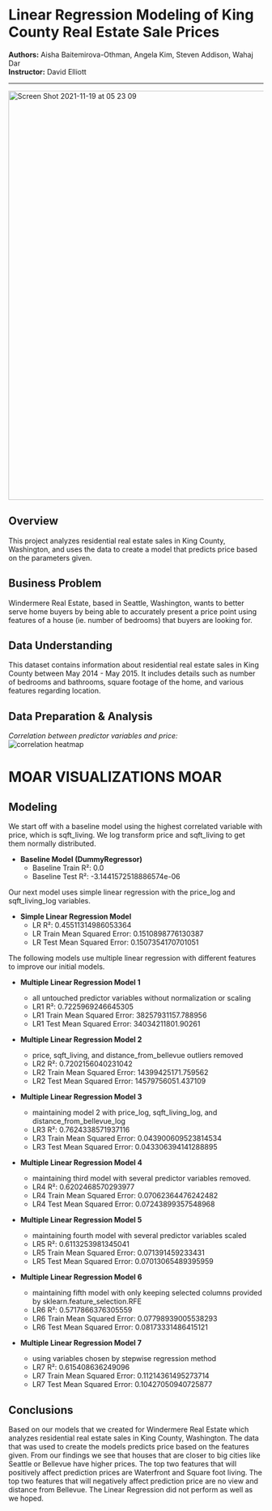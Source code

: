 # Linear Regression Modeling of King County Real Estate Sale Prices
<p>
<b>Authors:</b> Aisha Baitemirova-Othman, Angela Kim, Steven Addison, Wahaj Dar
<br>
<b>Instructor:</b> David Elliott
</p>


----------

<img width="808" alt="Screen Shot 2021-11-19 at 05 23 09" src="https://user-images.githubusercontent.com/92397144/142615093-e308a75a-f2ab-4c9f-8e80-555dea88295c.png">






## Overview
This project analyzes residential real estate sales in King County, Washington, and uses the data to create a model that predicts price based on the parameters given.


## Business Problem
Windermere Real Estate, based in Seattle, Washington, wants to better serve home buyers by being able to accurately present a price point using features of a house (ie. number of bedrooms) that buyers are looking for.


## Data Understanding
This dataset contains information about residential real estate sales in King County between May 2014 - May 2015. It includes details such as number of bedrooms and bathrooms, square footage of the home, and various features regarding location.


## Data Preparation & Analysis
*Correlation between predictor variables and price:*
\
![correlation heatmap](https://user-images.githubusercontent.com/79756630/142519308-558e395b-6a2e-4bbd-afa8-05cb9befe575.png)



# MOAR VISUALIZATIONS MOAR



## Modeling
We start off with a baseline model using the highest correlated variable with price, which is sqft_living. We log transform price and sqft_living to get them normally distributed.
* <b>Baseline Model (DummyRegressor)</b>
   * Baseline Train R²: 0.0
   * Baseline Test R²: -3.1441572518886574e-06


Our next model uses simple linear regression with the price_log and sqft_living_log variables.
* <b>Simple Linear Regression Model</b>
   * LR R²: 0.45511314986053364
   * LR Train Mean Squared Error: 0.1510898776130387
   * LR Test Mean Squared Error: 0.1507354170701051


The following models use multiple linear regression with different features to improve our initial models.
* <b>Multiple Linear Regression Model 1</b>
   * all untouched predictor variables without normalization or scaling
   * LR1 R²: 0.7225969246645305
   * LR1 Train Mean Squared Error: 38257931157.788956
   * LR1 Test Mean Squared Error: 34034211801.90261


* <b>Multiple Linear Regression Model 2</b>
   * price, sqft_living, and distance_from_bellevue outliers removed
   * LR2 R²: 0.7202156040231042
   * LR2 Train Mean Squared Error: 14399425171.759562
   * LR2 Test Mean Squared Error: 14579756051.437109


* <b>Multiple Linear Regression Model 3</b>
   * maintaining model 2 with price_log, sqft_living_log, and distance_from_bellevue_log
   * LR3 R²: 0.7624338571937116
   * LR3 Train Mean Squared Error: 0.043900609523814534
   * LR3 Test Mean Squared Error: 0.043306394141288895


* <b>Multiple Linear Regression Model 4</b>
   * maintaining third model with several predictor variables removed.
   * LR4 R²: 0.6202468570293977
   * LR4 Train Mean Squared Error: 0.07062364476242482
   * LR4 Test Mean Squared Error: 0.07243899357548968


* <b>Multiple Linear Regression Model 5</b>
   * maintaining fourth model with several predictor variables scaled
   * LR5 R²: 0.6113253981345041
   * LR5 Train Mean Squared Error: 0.071391459233431
   * LR5 Test Mean Squared Error: 0.07013065489395959


* <b>Multiple Linear Regression Model 6</b>
   * maintaining fifth model with only keeping selected columns provided by sklearn.feature_selection.RFE
   * LR6 R²: 0.5717866376305559
   * LR6 Train Mean Squared Error: 0.07798939005538293
   * LR6 Test Mean Squared Error: 0.08173331486415121


* <b>Multiple Linear Regression Model 7</b>
   * using variables chosen by stepwise regression method
   * LR7 R²: 0.615408636249096
   * LR7 Train Mean Squared Error: 0.11214361495273714
   * LR7 Test Mean Squared Error: 0.10427050940725877



## Conclusions
Based on our models that we created for Windermere Real Estate which analyzes residential real estate sales in King County, Washington. The data that was used to create the models predicts price based on the features given. From our findings we see that houses that are closer to big cities like Seattle or Bellevue have higher prices. The top two features that will positively affect prediction prices are Waterfront and Square foot living. The top two features that will negatively affect prediction price are no view and distance from Bellevue. The Linear Regression did not perform as well as we hoped. 


